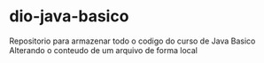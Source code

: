 # dio-java-basico
Repositorio para armazenar todo o codigo do curso de Java Basico
Alterando o conteudo de um arquivo de forma local